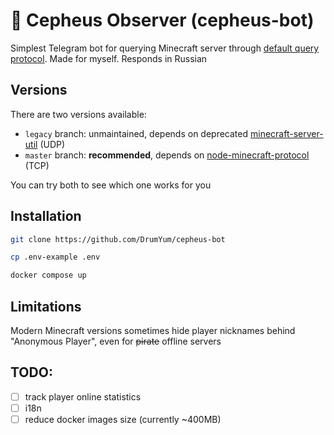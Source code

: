 # 🤖 Cepheus Observer (cepheus-bot)

Simplest Telegram bot for querying Minecraft server through [default query protocol](https://minecraft.wiki/w/Query). Made for myself. Responds in Russian

## Versions
There are two versions available:
- `legacy` branch: unmaintained, depends on deprecated [minecraft-server-util](https://github.com/PassTheMayo/minecraft-server-util) (UDP)
- `master` branch: **recommended**, depends on [node-minecraft-protocol](https://github.com/PrismarineJS/node-minecraft-protocol) (TCP)

You can try both to see which one works for you

## Installation
```bash
git clone https://github.com/DrumYum/cepheus-bot

cp .env-example .env

docker compose up
```

## Limitations
Modern Minecraft versions sometimes hide player nicknames behind "Anonymous Player", even for ~~pirate~~ offline servers

## TODO:
- [ ] track player online statistics
- [ ] i18n
- [ ] reduce docker images size (currently ~400MB)
